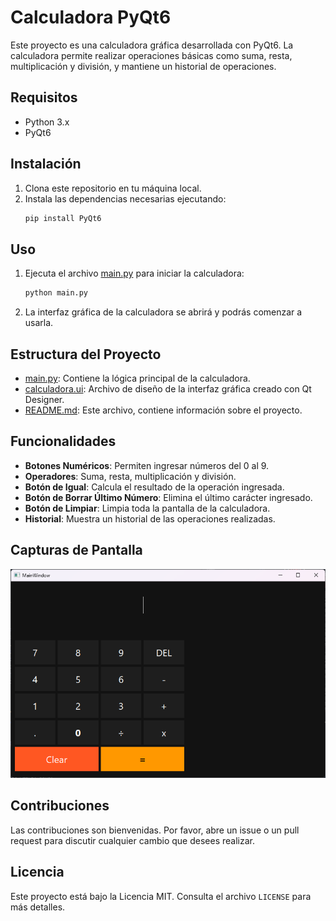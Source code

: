# Calculadora PyQt6

Este proyecto es una calculadora gráfica desarrollada con PyQt6. La calculadora permite realizar operaciones básicas como suma, resta, multiplicación y división, y mantiene un historial de operaciones.

## Requisitos

- Python 3.x
- PyQt6

## Instalación

1. Clona este repositorio en tu máquina local.
2. Instala las dependencias necesarias ejecutando:
    ```bash
    pip install PyQt6
    ```

## Uso

1. Ejecuta el archivo [main.py](http://_vscodecontentref_/1) para iniciar la calculadora:
    ```bash
    python main.py
    ```
2. La interfaz gráfica de la calculadora se abrirá y podrás comenzar a usarla.

## Estructura del Proyecto

- [main.py](http://_vscodecontentref_/2): Contiene la lógica principal de la calculadora.
- [calculadora.ui](http://_vscodecontentref_/3): Archivo de diseño de la interfaz gráfica creado con Qt Designer.
- [README.md](http://_vscodecontentref_/4): Este archivo, contiene información sobre el proyecto.

## Funcionalidades

- **Botones Numéricos**: Permiten ingresar números del 0 al 9.
- **Operadores**: Suma, resta, multiplicación y división.
- **Botón de Igual**: Calcula el resultado de la operación ingresada.
- **Botón de Borrar Último Número**: Elimina el último carácter ingresado.
- **Botón de Limpiar**: Limpia toda la pantalla de la calculadora.
- **Historial**: Muestra un historial de las operaciones realizadas.

## Capturas de Pantalla

![Captura de Pantalla](/resources/capture.png)

## Contribuciones

Las contribuciones son bienvenidas. Por favor, abre un issue o un pull request para discutir cualquier cambio que desees realizar.

## Licencia

Este proyecto está bajo la Licencia MIT. Consulta el archivo `LICENSE` para más detalles.